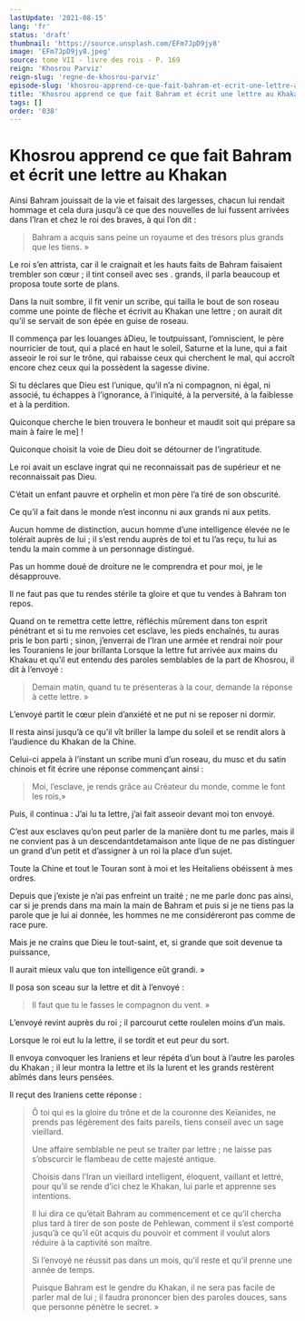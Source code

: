 ```yaml
---
lastUpdate: '2021-08-15'
lang: 'fr'
status: 'draft'
thumbnail: 'https://source.unsplash.com/EFm7JpD9jy8'
image: 'EFm7JpD9jy8.jpeg'
source: tome VII - livre des rois - P. 169
reign: 'Khosrou Parviz'
reign-slug: 'regne-de-khosrou-parviz'
episode-slug: 'khosrou-apprend-ce-que-fait-bahram-et-ecrit-une-lettre-au-khakan'
title: 'Khosrou apprend ce que fait Bahram et écrit une lettre au Khakan | Le Livre des Rois | Shâhnâmeh'
tags: []
order: '038'
---
```


<!-- LTeX: language=fr -->

# Khosrou apprend ce que fait Bahram et écrit une lettre au Khakan

Ainsi Bahram jouissait de la vie et faisait des largesses, chacun lui rendait hommage et cela dura jusqu’à ce que des nouvelles de lui fussent arrivées dans l’Iran et chez le roi des braves, à qui l’on dit :

> Bahram a acquis sans peine un royaume et des trésors plus grands que les tiens. »

Le roi s’en attrista, car il le craignait et les hauts faits de Bahram faisaient trembler son cœur ; il tint conseil avec ses . grands, il parla beaucoup et proposa toute sorte de plans.

Dans la nuit sombre, il fit venir un scribe, qui tailla le bout de son roseau comme une pointe de flèche et écrivit au Khakan une lettre ; on aurait dit qu’il se servait de son épée en guise de roseau.

Il commença par les louanges àDieu, le toutpuissant, l’omniscient, le père nourricier de tout, qui a placé en haut le soleil, Saturne et la lune, qui a fait asseoir le roi sur le trône, qui rabaisse ceux qui cherchent le mal, qui accroît encore chez ceux qui la possèdent la sagesse divine.

Si tu déclares que Dieu est l’unique, qu’il n’a ni compagnon, ni égal, ni associé, tu échappes à l’ignorance, à l’iniquité, à la perversité, à la faiblesse et à la perdition.

Quiconque cherche le bien trouvera le bonheur et maudit soit qui prépare sa main à faire le me] !

Quiconque choisit la voie de Dieu doit se détourner de l’ingratitude.

Le roi avait un esclave ingrat qui ne reconnaissait pas de supérieur et ne reconnaissait pas Dieu.

C’était un enfant pauvre et orphelin et mon père l’a tiré de son obscurité.

Ce qu’il a fait dans le monde n’est inconnu ni aux grands ni aux petits.

Aucun homme de distinction, aucun homme d’une intelligence élevée ne le tolérait auprès de lui ; il s’est rendu auprès de toi et tu l’as reçu, tu lui as tendu la main comme à un personnage distingué.

Pas un homme doué de droiture ne le comprendra et pour moi, je le désapprouve.

Il ne faut pas que tu rendes stérile ta gloire et que tu vendes à Bahram ton repos.

Quand on te remettra cette lettre, réfléchis mûrement dans ton esprit pénétrant et si tu me renvoies cet esclave, les pieds enchaînés, tu auras pris le bon parti ; sinon, j’enverrai de l’Iran une armée et rendrai noir pour les Touraniens le jour brillanta Lorsque la lettre fut arrivée aux mains du Khakau et qu’il eut entendu des paroles semblables de la part de Khosrou, il dit à l’envoyé :

> Demain matin, quand tu te présenteras à la cour, demande la réponse à cette lettre. »

L’envoyé partit le cœur plein d’anxiété et ne put ni se reposer ni dormir.

Il resta ainsi jusqu’à ce qu’il vît briller la lampe du soleil et se rendit alors à l’audience du Khakan de la Chine.

Celui-ci appela à l’instant un scribe muni d’un roseau, du musc et du satin chinois et fit écrire une réponse commençant ainsi :

> Moi, l’esclave, je rends grâce au Créateur du monde, comme le font les rois,»

Puis, il continua : J’ai lu ta lettre, j’ai fait asseoir devant moi ton envoyé.

C’est aux esclaves qu’on peut parler de la manière dont tu me parles, mais il ne convient pas à un descendantdetamaison ante lique de ne pas distinguer un grand d’un petit et d’assigner à un roi la place d’un sujet.

Toute la Chine et tout le Touran sont à moi et les Heitaliens obéissent à mes ordres.

Depuis que j’existe je n’ai pas enfreint un traité ; ne me parle donc pas ainsi, car si je prends dans ma main la main de Bahram et puis si je ne tiens pas la parole que je lui ai donnée, les hommes ne me considéreront pas comme de race pure.

Mais je ne crains que Dieu le tout-saint, et, si grande que soit devenue ta puissance,

Il aurait mieux valu que ton intelligence eût grandi. »

Il posa son sceau sur la lettre et dit à l’envoyé :

> Il faut que tu le fasses le compagnon du vent. »

L’envoyé revint auprès du roi ; il parcourut cette roulelen moins d’un mais.

Lorsque le roi eut lu la lettre, il se tordit et eut peur du sort.

Il envoya convoquer les Iraniens et leur répéta d’un bout à l’autre les paroles du Khakan ; il leur montra la lettre et ils la lurent et les grands restèrent abîmés dans leurs pensées.

Il reçut des Iraniens cette réponse :

> Ô toi qui es la gloire du trône et de la couronne des Keïanides, ne prends pas légèrement des faits pareils, tiens conseil avec un sage vieillard.
>
> Une affaire semblable ne peut se traiter par lettre ; ne laisse pas s’obscurcir le flambeau de cette majesté antique.
>
> Choisis dans l’Iran un vieillard intelligent, éloquent, vaillant et lettré, pour qu’il se rende d’ici chez le Khakan, lui parle et apprenne ses intentions.
>
> Il lui dira ce qu’était Bahram au commencement et ce qu’il chercha plus tard à tirer de son poste de Pehlewan, comment il s’est comporté jusqu’à ce qu’il eût acquis du pouvoir et comment il voulut alors réduire à la captivité son maître.
>
> Si l’envoyé ne réussit pas dans un mois, qu’il reste et qu’il prenne une année de temps.
>
> Puisque Bahram est le gendre du Khakan, il ne sera pas facile de parler mal de lui ; il faudra prononcer bien des paroles douces, sans que personne pénètre le secret. »
